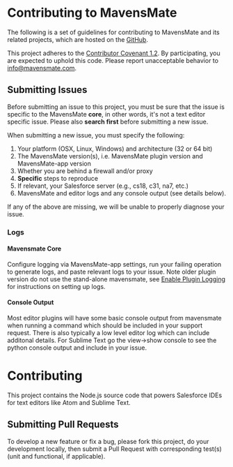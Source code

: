 # Contributing to MavensMate

The following is a set of guidelines for contributing to MavensMate and its related projects,
which are hosted on the [GitHub](https://github.com/search?q=user%3Ajoeferraro+mavensmate).

This project adheres to the [Contributor Covenant 1.2](http://contributor-covenant.org/version/1/2/0).
By participating, you are expected to uphold this code. Please report unacceptable behavior to [info@mavensmate.com](mailto:info@mavensmate.com).

## Submitting Issues

Before submitting an issue to this project, you must be sure that the issue is specific to the MavensMate **core**, in other words, it's not a text editor specific issue. Please also **search first** before submitting a new issue.

When submitting a new issue, you must specify the following:

1. Your platform (OSX, Linux, Windows) and architecture (32 or 64 bit)
2. The MavensMate version(s), i.e. MavensMate plugin version and MavensMate-app version
3. Whether you are behind a firewall and/or proxy
4. **Specific** steps to reproduce
6. If relevant, your Salesforce server (e.g., cs18, c31, na7, etc.)
5. MavensMate and editor logs and any console output (see details below). 

If any of the above are missing, we will be unable to properly diagnose your issue.

### Logs

#### Mavensmate Core
Configure logging via MavensMate-app settings, run your failing operation to generate logs, and paste relevant logs to your issue. Note older plugin version do not use the stand-alone mavensmate, see [Enable Plugin Logging](https://mavensmate.com/Plugins/Sublime_Text/Plugin_Logging) for instructions on setting up logs.

#### Console Output
Most editor plugins will have some basic console output from mavensmate when running a command which should be included in your support request. There is also typically a low level editor log which can include additonal details. For Sublime Text go the view->show console to see the python console output and include in your issue. 

# Contributing

This project contains the Node.js source code that powers Salesforce IDEs for text editors like Atom and Sublime Text. 

## Submitting Pull Requests

To develop a new feature or fix a bug, please fork this project, do your development locally, then submit a Pull Request with corresponding test(s) (unit and functional, if applicable).
